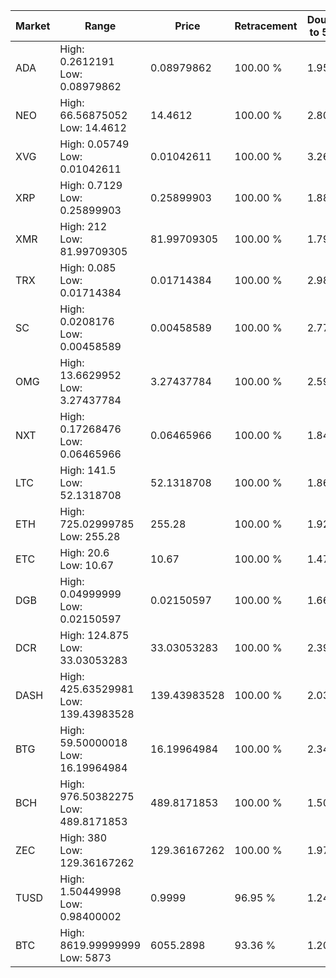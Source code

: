 | Market | Range | Price| Retracement | Doubles to 50% |
| --- | --- | --- | --- | --- |
| ADA | High: 0.2612191<br />Low: 0.08979862 | 0.08979862 | 100.00 % | 1.95 |
| NEO | High: 66.56875052<br />Low: 14.4612 | 14.4612 | 100.00 % | 2.80 |
| XVG | High: 0.05749<br />Low: 0.01042611 | 0.01042611 | 100.00 % | 3.26 |
| XRP | High: 0.7129<br />Low: 0.25899903 | 0.25899903 | 100.00 % | 1.88 |
| XMR | High: 212<br />Low: 81.99709305 | 81.99709305 | 100.00 % | 1.79 |
| TRX | High: 0.085<br />Low: 0.01714384 | 0.01714384 | 100.00 % | 2.98 |
| SC | High: 0.0208176<br />Low: 0.00458589 | 0.00458589 | 100.00 % | 2.77 |
| OMG | High: 13.6629952<br />Low: 3.27437784 | 3.27437784 | 100.00 % | 2.59 |
| NXT | High: 0.17268476<br />Low: 0.06465966 | 0.06465966 | 100.00 % | 1.84 |
| LTC | High: 141.5<br />Low: 52.1318708 | 52.1318708 | 100.00 % | 1.86 |
| ETH | High: 725.02999785<br />Low: 255.28 | 255.28 | 100.00 % | 1.92 |
| ETC | High: 20.6<br />Low: 10.67 | 10.67 | 100.00 % | 1.47 |
| DGB | High: 0.04999999<br />Low: 0.02150597 | 0.02150597 | 100.00 % | 1.66 |
| DCR | High: 124.875<br />Low: 33.03053283 | 33.03053283 | 100.00 % | 2.39 |
| DASH | High: 425.63529981<br />Low: 139.43983528 | 139.43983528 | 100.00 % | 2.03 |
| BTG | High: 59.50000018<br />Low: 16.19964984 | 16.19964984 | 100.00 % | 2.34 |
| BCH | High: 976.50382275<br />Low: 489.8171853 | 489.8171853 | 100.00 % | 1.50 |
| ZEC | High: 380<br />Low: 129.36167262 | 129.36167262 | 100.00 % | 1.97 |
| TUSD | High: 1.50449998<br />Low: 0.98400002 | 0.9999 | 96.95 % | 1.24 |
| BTC | High: 8619.99999999<br />Low: 5873 | 6055.2898 | 93.36 % | 1.20 |
